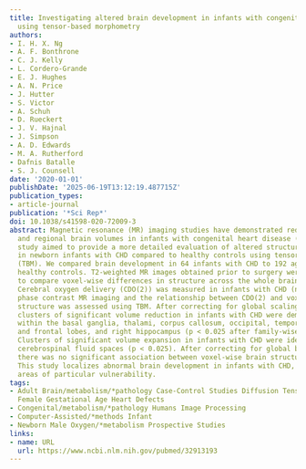 ```yaml
---
title: Investigating altered brain development in infants with congenital heart disease
  using tensor-based morphometry
authors:
- I. H. X. Ng
- A. F. Bonthrone
- C. J. Kelly
- L. Cordero-Grande
- E. J. Hughes
- A. N. Price
- J. Hutter
- S. Victor
- A. Schuh
- D. Rueckert
- J. V. Hajnal
- J. Simpson
- A. D. Edwards
- M. A. Rutherford
- Dafnis Batalle
- S. J. Counsell
date: '2020-01-01'
publishDate: '2025-06-19T13:12:19.487715Z'
publication_types:
- article-journal
publication: '*Sci Rep*'
doi: 10.1038/s41598-020-72009-3
abstract: Magnetic resonance (MR) imaging studies have demonstrated reduced global
  and regional brain volumes in infants with congenital heart disease (CHD). This
  study aimed to provide a more detailed evaluation of altered structural brain development
  in newborn infants with CHD compared to healthy controls using tensor-based morphometry
  (TBM). We compared brain development in 64 infants with CHD to 192 age- and sex-matched
  healthy controls. T2-weighted MR images obtained prior to surgery were analysed
  to compare voxel-wise differences in structure across the whole brain between groups.
  Cerebral oxygen delivery (CDO(2)) was measured in infants with CHD (n = 49) using
  phase contrast MR imaging and the relationship between CDO(2) and voxel-wise brain
  structure was assessed using TBM. After correcting for global scaling differences,
  clusters of significant volume reduction in infants with CHD were demonstrated bilaterally
  within the basal ganglia, thalami, corpus callosum, occipital, temporal, parietal
  and frontal lobes, and right hippocampus (p < 0.025 after family-wise error correction).
  Clusters of significant volume expansion in infants with CHD were identified in
  cerebrospinal fluid spaces (p < 0.025). After correcting for global brain size,
  there was no significant association between voxel-wise brain structure and CDO(2).
  This study localizes abnormal brain development in infants with CHD, identifying
  areas of particular vulnerability.
tags:
- Adult Brain/metabolism/*pathology Case-Control Studies Diffusion Tensor Imaging/*methods
  Female Gestational Age Heart Defects
- Congenital/metabolism/*pathology Humans Image Processing
- Computer-Assisted/*methods Infant
- Newborn Male Oxygen/*metabolism Prospective Studies
links:
- name: URL
  url: https://www.ncbi.nlm.nih.gov/pubmed/32913193
---
```

